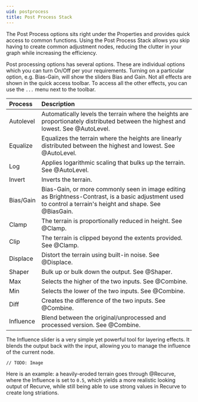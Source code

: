 ```yaml
---
uid: postprocess
title: Post Process Stack
---
```


The Post Process options sits right under the Properties and provides quick access to common functions. Using the Post Process Stack allows you skip having to create common adjustment nodes, reducing the clutter in your graph while increasing the efficiency.

Post processing options has several options. These are individual options which you can turn On/Off per your requirements. Turning on a particular option, e.g. Bias-Gain, will show the sliders Bias and Gain. Not all effects are shown in the quick access toolbar. To access all the other effects, you can use the `...` menu next to the toolbar.

| Process   | Description                                                                                                                                                  |
| :-------- | :----------------------------------------------------------------------------------------------------------------------------------------------------------- |
| Autolevel | Automatically levels the terrain where the heights are proportionately distributed between the highest and lowest. See @AutoLevel.                           |
| Equalize  | Equalizes the terrain where the heights are linearly distributed between the highest and lowest. See @AutoLevel.                                             |
| Log       | Applies logarithmic scaling that bulks up the terrain. See @AutoLevel.                                                                                       |
| Invert    | Inverts the terrain.                                                                                                                                         |
| Bias/Gain | Bias-Gain, or more commonly seen in image editing as Brightness-Contrast, is a basic adjustment used to control a terrain's height and shape. See @BiasGain. |
| Clamp     | The terrain is proportionally reduced in height. See @Clamp.                                                                                                 |
| Clip      | The terrain is clipped beyond the extents provided. See @Clamp.                                                                                              |
| Displace  | Distort the terrain using built-in noise. See @Displace.                                                                                                     |
| Shaper    | Bulk up or bulk down the output. See @Shaper.                                                                                                                |
| Max       | Selects the higher of the two inputs. See @Combine.                                                                                                          |
| Min       | Selects the lower of the two inputs. See @Combine.                                                                                                           |
| Diff      | Creates the difference of the two inputs. See @Combine.                                                                                                      |
| Influence | Blend between the original/unprocessed and processed version. See @Combine.                                                                                  |

The Influence slider is a very simple yet powerful tool for layering effects. It blends the output back with the input, allowing you to manage the influence of the current node.

`// TODO: Image`

Here is an example: a heavily-eroded terrain goes through @Recurve, where the Influence is set to `0.5`, which yields a more realistic looking output of Recurve, while still being able to use strong values in Recurve to create long striations.
